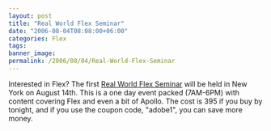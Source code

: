 ```yaml
---
layout: post
title: "Real World Flex Seminar"
date: "2006-08-04T08:08:00+06:00"
categories: Flex 
tags: 
banner_image: 
permalink: /2006/08/04/Real-World-Flex-Seminar
---
```


Interested in Flex? The first <a href="http://www.flexseminar.com/">Real World Flex Seminar</a> will be held in New York on August 14th. This is a one day event packed (7AM-6PM) with content covering Flex and even a bit of Apollo. The cost is 395 if you buy by tonight, and if you use the coupon code, "adobe1", you can save more money.